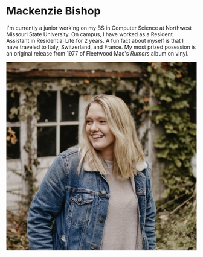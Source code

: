# Mackenzie Bishop
I'm currently a junior working on my BS in Computer Science at Northwest Missouri State University. On campus, I have worked as a Resident Assistant in Residential Life for 2 years. A fun fact about myself is that I have traveled to Italy, Switzerland, and France. My most prized posession is an original release from 1977 of Fleetwood Mac's _Rumors_ album on vinyl.

![Photo of Me](/assets/images/Bishop_Photo.jpg)